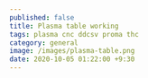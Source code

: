 ```yaml
---
published: false
title: Plasma table working
tags: plasma cnc ddcsv proma thc 
category: general
image: /images/plasma-table.png
date: 2020-10-05 01:22:00 +9:30
---
```


